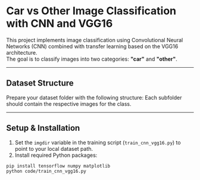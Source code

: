 # Car vs Other Image Classification with CNN and VGG16

This project implements image classification using Convolutional Neural Networks (CNN) combined with transfer learning based on the VGG16 architecture.  
The goal is to classify images into two categories: **"car"** and **"other"**.

---
## Dataset Structure

Prepare your dataset folder with the following structure:
Each subfolder should contain the respective images for the class.

---
## Setup & Installation

1. Set the `imgdir` variable in the training script (`train_cnn_vgg16.py`) to point to your local dataset path.  
2. Install required Python packages:

```bash
pip install tensorflow numpy matplotlib
python code/train_cnn_vgg16.py
